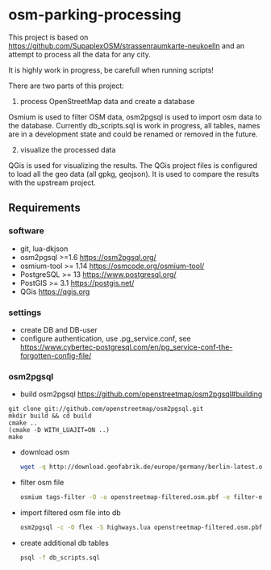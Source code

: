 # osm-parking-processing

This project is based on https://github.com/SupaplexOSM/strassenraumkarte-neukoelln and an attempt to process all the data for any city. 

It is highly work in progress, be carefull when running scripts!

There are two parts of this project:

1) process OpenStreetMap data and create a database

Osmium is used to filter OSM data, osm2pgsql is used to import osm data to the database. Currently db_scripts.sql is work in progress, all tables, names are in a development state and could be renamed or removed in the future.

2) visualize the processed data

QGis is used for visualizing the results. The QGis project files is configured to load all the geo data (all gpkg, geojson). It is used to compare the results with the upstream project.



## Requirements

### software
- git, lua-dkjson
- osm2pgsql >=1.6  https://osm2pgsql.org/
- osmium-tool >= 1.14 https://osmcode.org/osmium-tool/
- PostgreSQL >= 13 https://www.postgresql.org/
- PostGIS >= 3.1 https://postgis.net/
- QGis https://qgis.org

### settings
- create DB and DB-user
- configure authentication, use .pg_service.conf, see https://www.cybertec-postgresql.com/en/pg_service-conf-the-forgotten-config-file/

### osm2pgsql
- build osm2pgsql  https://github.com/openstreetmap/osm2pgsql#building

```
git clone git://github.com/openstreetmap/osm2pgsql.git
mkdir build && cd build
cmake ..
(cmake -D WITH_LUAJIT=ON ..)
make
```

- download osm
  ```sh
  wget -q http://download.geofabrik.de/europe/germany/berlin-latest.osm.pbf -O openstreetmap-latest.osm.pbf
  ```

- filter osm file
  ```sh
  osmium tags-filter -O -o openstreetmap-filtered.osm.pbf -e filter-expressions.txt openstreetmap-latest.osm.pbf
  ```

- import filtered osm file into db
  ```sh
  osm2pgsql -c -O flex -S highways.lua openstreetmap-filtered.osm.pbf
  ```

- create additional db tables
  ```sh
  psql -f db_scripts.sql
  ```
